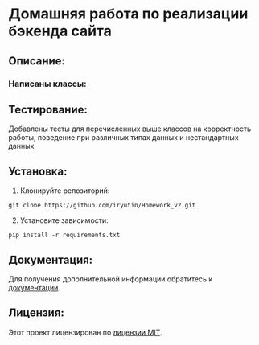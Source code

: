 # Домашняя работа по реализации бэкенда сайта

## Описание:
### Написаны классы:



## Тестирование:
Добавлены тесты для перечисленных выше классов на корректность работы, поведение при различных типах данных и нестандартных данных.
## Установка:

1. Клонируйте репозиторий:
```
git clone https://github.com/iryutin/Homework_v2.git
```
2. Установите зависимости:
```
pip install -r requirements.txt
```

## Документация:

Для получения дополнительной информации обратитесь к [документации](docs/README.md).

## Лицензия:

Этот проект лицензирован по [лицензии MIT](LICENSE).
